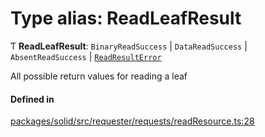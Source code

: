 # Type alias: ReadLeafResult

Ƭ **ReadLeafResult**: `BinaryReadSuccess` \| `DataReadSuccess` \| `AbsentReadSuccess` \| [`ReadResultError`](ReadResultError.md)

All possible return values for reading a leaf

#### Defined in

[packages/solid/src/requester/requests/readResource.ts:28](https://github.com/o-development/ldo/blob/c70613a/packages/solid/src/requester/requests/readResource.ts#L28)
